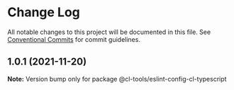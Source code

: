 # Change Log

All notable changes to this project will be documented in this file.
See [Conventional Commits](https://conventionalcommits.org) for commit guidelines.

## 1.0.1 (2021-11-20)

**Note:** Version bump only for package @cl-tools/eslint-config-cl-typescript
